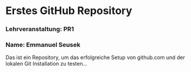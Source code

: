 # Erstes GitHub Repository
### Lehrveranstaltung: PR1
### Name: Emmanuel Seusek
Das ist ein Repository, um das erfolgreiche Setup von github.com und der lokalen Git Installation zu
testen...